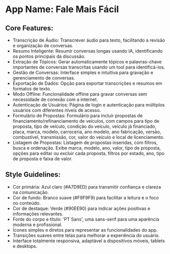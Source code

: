 # **App Name**: Fale Mais Fácil

## Core Features:

- Transcrição de Áudio: Transcrever áudio para texto, facilitando a revisão e organização de conversas.
- Resumo Inteligente: Resumir conversas longas usando IA, identificando os pontos principais da discussão.
- Extração de Tópicos: Gerar automaticamente tópicos e palavras-chave importantes de conversas transcritas usando um tool para identificá-los.
- Gestão de Conversas: Interface simples e intuitiva para gravação e gerenciamento de conversas.
- Exportação de Dados: Opção para exportar transcrições e resumos em formatos de texto.
- Modo Offline: Funcionalidade offline para gravar conversas sem necessidade de conexão com a internet.
- Autenticação de Usuários: Página de login e autenticação para múltiplos usuários com diferentes níveis de acesso.
- Formulário de Propostas: Formulário para incluir propostas de financiamento/refinanciamento de veículos, com campos para tipo de proposta, tipo de veículo, condição do veículo, veículo já financiado, placa, marca, modelo, carroceria, ano modelo, ano fabricação, versão, combustível, transmissão, cor, valor do veículo e local de licenciamento.
- Listagem de Propostas: Listagem de propostas inseridas, com filtros, busca e ordenação. Exibe marca, modelo, ano, valor, tipo de proposta, opções para editar ou excluir cada proposta, filtros por estado, ano, tipo de proposta e faixa de valor.

## Style Guidelines:

- Cor primária: Azul claro (#A7D9ED) para transmitir confiança e clareza na comunicação.
- Cor de fundo: Branco suave (#F9F9F9) para facilitar a leitura e o foco no conteúdo.
- Cor de destaque: Verde (#90EE90) para indicar ações positivas e informações relevantes.
- Fonte do corpo e título: 'PT Sans', uma sans-serif para uma aparência moderna e profissional.
- Ícones simples e diretos para representar as funcionalidades do app.
- Transições suaves entre telas para melhorar a experiência do usuário.
- Interface totalmente responsiva, adaptável a dispositivos móveis, tablets e desktops.